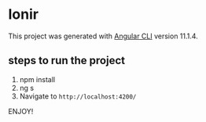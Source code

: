 # Ionir

This project was generated with [Angular CLI](https://github.com/angular/angular-cli) version 11.1.4.

## steps to run the project

1. npm install
2. ng s
3. Navigate to `http://localhost:4200/`


ENJOY!

